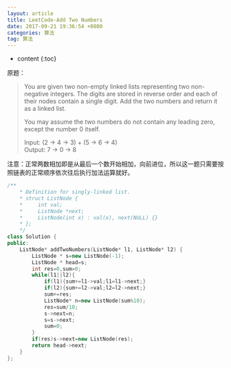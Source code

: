 ```yaml
---
layout: article
title: LeetCode-Add Two Numbers
date: 2017-09-21 19:36:54 +0800
categories: 算法
tag: 算法
---
```


* content
{:toc}

原题：

<!-- more -->

> You are given two non-empty linked lists representing two non-negative
> integers. The digits are stored in reverse order and each of their nodes
> contain a single digit. Add the two numbers and return it as a linked list.
>
> You may assume the two numbers do not contain any leading zero, except the
> number 0 itself.
>
> Input: (2 -> 4 -> 3) + (5 -> 6 -> 4)  
>  Output: 7 -> 0 -> 8

注意：正常两数相加即是从最后一个数开始相加，向前进位，所以这一题只需要按照链表的正常顺序依次往后执行加法运算就好。

    
```c++
/**
    * Definition for singly-linked list.
    * struct ListNode {
    *     int val;
    *     ListNode *next;
    *     ListNode(int x) : val(x), next(NULL) {}
    * };
    */
class Solution {
public:
    ListNode* addTwoNumbers(ListNode* l1, ListNode* l2) {
        ListNode * s=new ListNode(-1);
        ListNode * head=s;
        int res=0,sum=0;
        while(l1||l2){
            if(l1){sum+=l1->val;l1=l1->next;}
            if(l2){sum+=l2->val;l2=l2->next;}
            sum+=res;
            ListNode* n=new ListNode(sum%10);
            res=sum/10;
            s->next=n;
            s=s->next;
            sum=0;
        }
        if(res)s->next=new ListNode(res);
        return head->next;
    }
};
```

